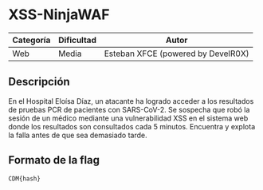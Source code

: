 # XSS-NinjaWAF

| Categoría | Dificultad | Autor                              |
|-----------|------------|------------------------------------|
| Web       | Media      | Esteban XFCE (powered by DevelR0X) |

## Descripción

En el Hospital Eloísa Díaz, un atacante ha logrado acceder a los resultados de pruebas PCR de pacientes con SARS-CoV-2. Se sospecha que robó la sesión de un médico mediante una vulnerabilidad XSS en el sistema web donde los resultados son consultados cada 5 minutos. Encuentra y explota la falla antes de que sea demasiado tarde.

## Formato de la flag

`CDM{hash}`